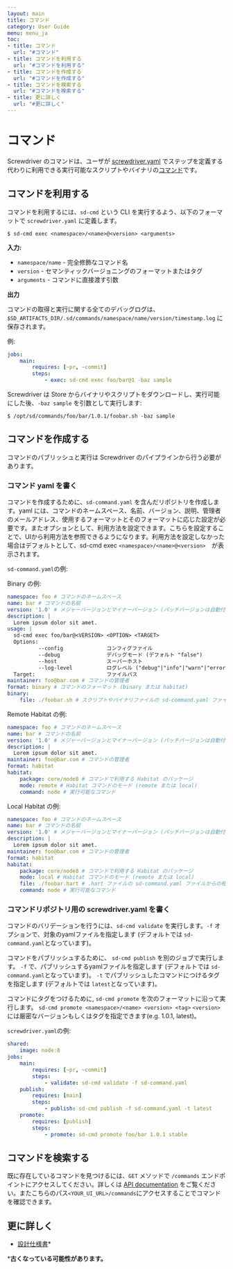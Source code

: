 ```yaml
---
layout: main
title: コマンド
category: User Guide
menu: menu_ja
toc:
- title: コマンド
  url: "#コマンド"
- title: コマンドを利用する
  url: "#コマンドを利用する"
- title: コマンドを作成する
  url: "#コマンドを作成する"
- title: コマンドを検索する
  url: "#コマンドを検索する"
- title: 更に詳しく
  url: "#更に詳しく"
---
```


# コマンド

Screwdriver のコマンドは、ユーザが [screwdriver.yaml](./configuration) でステップを定義する代わりに利用できる実行可能なスクリプトやバイナリの[コマンド](https://ja.wikipedia.org/wiki/%E3%82%B3%E3%83%9E%E3%83%B3%E3%83%89_(%E3%82%B3%E3%83%B3%E3%83%94%E3%83%A5%E3%83%BC%E3%82%BF))です。

## コマンドを利用する

コマンドを利用するには、`sd-cmd` という CLI を実行するよう、以下のフォーマットで `screwdriver.yaml` に定義します。

```
$ sd-cmd exec <namespace>/<name>@<version> <arguments>
```

**入力:**

- `namespace/name` - 完全修飾なコマンド名
- `version` - セマンティックバージョニングのフォーマットまたはタグ
- `arguments` - コマンドに直接渡す引数

**出力**

コマンドの取得と実行に関する全てのデバッグログは、`$SD_ARTIFACTS_DIR/.sd/commands/namespace/name/version/timestamp.log` に保存されます。

例:

```yaml
jobs:
    main:
        requires: [~pr, ~commit]
        steps:
            - exec: sd-cmd exec foo/bar@1 -baz sample
```

Screwdriver は Store からバイナリやスクリプトをダウンロードし、実行可能にした後、`-baz sample` を引数として実行します:

```
$ /opt/sd/commands/foo/bar/1.0.1/foobar.sh -baz sample
```

## コマンドを作成する

コマンドのパブリッシュと実行は Screwdriver のパイプラインから行う必要があります。

### コマンド yaml を書く

コマンドを作成するために、`sd-command.yaml` を含んだリポジトリを作成します。yaml には、コマンドのネームスペース、名前、バージョン、説明、管理者のメールアドレス、使用するフォーマットとそのフォーマットに応じた設定が必要です。またオプションとして、利用方法を設定できます。こちらを設定することで、UIから利用方法を参照できるようになります。利用方法を設定しなかった場合はデフォルトとして、sd-cmd exec `<namespace>/<name>@<version>`　が表示されます。　

`sd-command.yaml`の例:

Binary の例:

```yaml
namespace: foo # コマンドのネームスペース
name: bar # コマンドの名前
version: '1.0' # メジャーバージョンとマイナーバージョン (パッチバージョンは自動付与)
description: |
  Lorem ipsum dolor sit amet.
usage: |
  sd-cmd exec foo/bar@<VERSION> <OPTION> <TARGET>
  Options:
          --config              コンフィグファイル
          --debug               デバッグモード (デフォルト "false")
          --host                スーパーホスト
          --log-level           ログレベル ("debug"|"info"|"warn"|"error"|"fatal") (デフォルト "info")
  Target:                       ファイルパス
maintainer: foo@bar.com # コマンドの管理者
format: binary # コマンドのフォーマット (binary または habitat)
binary:
    file: ./foobar.sh # スクリプトやバイナリファイルの sd-command.yaml ファイルからの相対パス、もしくは絶対パス
```

Remote Habitat の例:

```yaml
namespace: foo # コマンドのネームスペース
name: bar # コマンドの名前
version: '1.0' # メジャーバージョンとマイナーバージョン (パッチバージョンは自動付与)
description: |
  Lorem ipsum dolor sit amet.
maintainer: foo@bar.com # コマンドの管理者
format: habitat
habitat:
    package: core/node8 # コマンドで利用する Habitat のパッケージ
    mode: remote # Habitat コマンドのモード (remote または local)
    command: node # 実行可能なコマンド
```

Local Habitat の例:

```yaml
namespace: foo # コマンドのネームスペース
name: bar # コマンドの名前
version: '1.0' # メジャーバージョンとマイナーバージョン (パッチバージョンは自動付与)
description: |
  Lorem ipsum dolor sit amet.
maintainer: foo@bar.com # コマンドの管理者
format: habitat
habitat:
    package: core/node8 # コマンドで利用する Habitat のパッケージ
    mode: local # Habitat コマンドのモード (remote または local)
    file: ./foobar.hart # .hart ファイルの sd-command.yaml ファイルからの相対パス、もしくは絶対パス
    command: node # 実行可能なコマンド
```

### コマンドリポジトリ用の screwdriver.yaml を書く

コマンドのバリデーションを行うには、`sd-cmd validate` を実行します。`-f` オプションで、対象のyamlファイルを指定します (デフォルトでは `sd-command.yaml`となっています)。

コマンドをパブリッシュするために、 `sd-cmd publish` を別のジョブで実行します。 `-f` で、パブリッシュするyamlファイルを指定します (デフォルトでは `sd-command.yaml`となっています)。 `-t` でパブリッシュしたコマンドにつけるタグを指定します (デフォルトでは `latest`となっています)。

コマンドにタグをつけるために, `sd-cmd promote` を次のフォーマットに沿って実行します。  `sd-cmd promote <namespace>/<name> <version> <tag>`
`<version>`には厳密なバージョンもしくはタグを指定できます(e.g. 1.0.1, latest)。

`screwdriver.yaml`の例:

```yaml
shared:
    image: node:8
jobs:
    main:
        requires: [~pr, ~commit]
        steps:
            - validate: sd-cmd validate -f sd-command.yaml
    publish:
        requires: [main]
        steps:
            - publish: sd-cmd publish -f sd-command.yaml -t latest
    promote:
        requires: [publish]
        steps:
            - promote: sd-cmd promote foo/bar 1.0.1 stable
```

## コマンドを検索する

既に存在しているコマンドを見つけるには、`GET` メソッドで 
 `/commands` エンドポイントにアクセスしてください。詳しくは [API documentation](./api) をご覧ください。またこちらのパス`<YOUR_UI_URL>/commands`にアクセスすることでコマンドを確認できます。

## 更に詳しく

- [設計仕様書](https://github.com/screwdriver-cd/screwdriver/blob/master/design/commands.md)*

***古くなっている可能性があります。**
